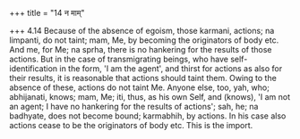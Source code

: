 +++
title = "14 न माम्"

+++
4.14 Because of the absence of egoism, those karmani, actions; na
limpanti, do not taint; mam, Me, by becoming the originators of body
etc. And me, for Me; na sprha, there is no hankering for the results of
those actions. But in the case of transmigrating beings, who have
self-identification in the form, 'I am the agent', and thirst for
actions as also for their results, it is reasonable that actions should
taint them. Owing to the absence of these, actions do not taint Me.
Anyone else, too, yah, who; abhijanati, knows; mam, Me; iti, thus, as
his own Self, and (knows), 'I am not an agent; I have no hankering for
the results of actions'; sah, he; na badhyate, does not become bound;
karmabhih, by actions. In his case also actions cease to be the
originators of body etc. This is the import.
